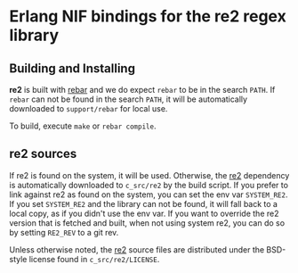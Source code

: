 # Erlang NIF bindings for the re2 regex library

## Building and Installing

**re2** is built with [rebar](https://github.com/rebar/rebar/) and we do expect
`rebar` to be in the search `PATH`. If `rebar` can not be found in the search
`PATH`, it will be automatically downloaded to `support/rebar` for local use.

To build, execute `make` or `rebar compile`.

## re2 sources

If re2 is found on the system, it will be used. Otherwise, the
[re2](https://github.com/google/re2) dependency is automatically downloaded to
`c_src/re2` by the build script. If you prefer to link against re2 as found on
the system, you can set the env var `SYSTEM_RE2`. If you set `SYSTEM_RE2` and
the library can not be found, it will fall back to a local copy, as if you
didn't use the env var. If you want to override the re2 version that is fetched
and built, when not using system re2, you can do so by setting `RE2_REV` to a
git rev.

Unless otherwise noted, the [re2](https://github.com/google/re2) source files
are distributed under the  BSD-style license found in `c_src/re2/LICENSE`.
